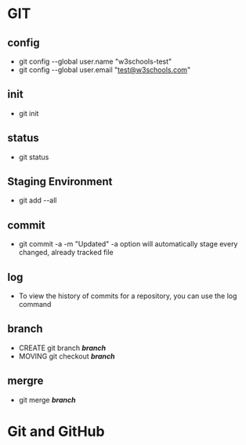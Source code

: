 # GIT

## config
* git config --global user.name "w3schools-test"
* git config --global user.email "test@w3schools.com"
## init
* git init
## status
* git status
## Staging Environment
* git add --all
## commit
* git commit -a -m "Updated"
        -a option will automatically stage every changed, already tracked file
## log
* To view the history of commits for a repository, you can use the log command
## branch
* CREATE git branch ***branch***
* MOVING git checkout ***branch***
## mergre
* git merge ***branch***
# Git and GitHub
